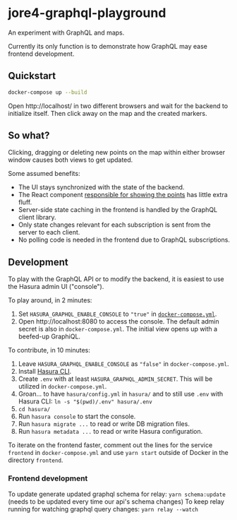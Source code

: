 # jore4-graphql-playground

An experiment with GraphQL and maps.

Currently its only function is to demonstrate how GraphQL may ease frontend development.

## Quickstart

```sh
docker-compose up --build
```

Open http://localhost/ in two different browsers and wait for the backend to initialize itself.
Then click away on the map and the created markers.

## So what?

Clicking, dragging or deleting new points on the map within either browser window causes both views to get updated.

Some assumed benefits:

- The UI stays synchronized with the state of the backend.
- The React component [responsible for showing the points](frontend/src/components/CircleLayer.tsx) has little extra fluff.
- Server-side state caching in the frontend is handled by the GraphQL client library.
- Only state changes relevant for each subscription is sent from the server to each client.
- No polling code is needed in the frontend due to GraphQL subscriptions.

## Development

To play with the GraphQL API or to modify the backend, it is easiest to use the Hasura admin UI ("console").

To play around, in 2 minutes:

1. Set `HASURA_GRAPHQL_ENABLE_CONSOLE` to `"true"` in [`docker-compose.yml`](docker-compose.yml).
1. Open http://localhost:8080 to access the console.
   The default admin secret is also in `docker-compose.yml`.
   The initial view opens up with a beefed-up GraphiQL.

To contribute, in 10 minutes:

1. Leave `HASURA_GRAPHQL_ENABLE_CONSOLE` as `"false"` in `docker-compose.yml`.
1. Install [Hasura CLI](https://hasura.io/docs/1.0/graphql/core/hasura-cli/install-hasura-cli.html).
1. Create `.env` with at least `HASURA_GRAPHQL_ADMIN_SECRET`.
   This will be utilized in `docker-compose.yml`.
1. Groan... to have `hasura/config.yml` in `hasura/` and to still use `.env` with Hasura CLI: `ln -s "$(pwd)/.env" hasura/.env`
1. `cd hasura/`
1. Run `hasura console` to start the console.
1. Run `hasura migrate ...` to read or write DB migration files.
1. Run `hasura metadata ...` to read or write Hasura configuration.

To iterate on the frontend faster, comment out the lines for the service `frontend` in `docker-compose.yml` and use `yarn start` outside of Docker in the directory `frontend`.

### Frontend development

To update generate updated graphql schema for relay:
`yarn schema:update` (needs to be updated every time our api's schema changes)
To keep relay running for watching graphql query changes:
`yarn relay --watch`
